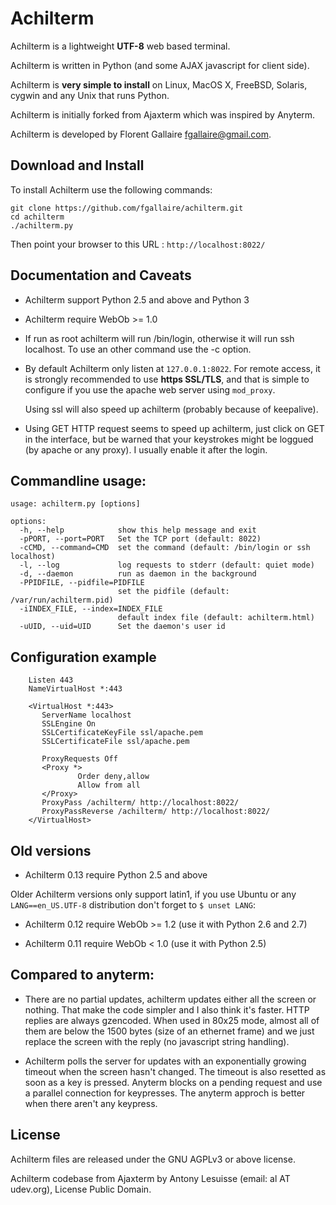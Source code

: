 # Achilterm

Achilterm is a lightweight **UTF-8** web based terminal.

Achilterm is written in Python (and some AJAX javascript for client side).

Achilterm is **very simple to install** on Linux, MacOS X, FreeBSD, Solaris, cygwin and any Unix that runs Python.

Achilterm is initially forked from Ajaxterm which was inspired by Anyterm.

Achilterm is developed by Florent Gallaire <fgallaire@gmail.com>.

## Download and Install

To install Achilterm use the following commands:
```
git clone https://github.com/fgallaire/achilterm.git
cd achilterm
./achilterm.py
```
Then point your browser to this URL : `http://localhost:8022/`

## Documentation and Caveats

 * Achilterm support Python 2.5 and above and Python 3
 
 * Achilterm require WebOb >= 1.0

 * If run as root achilterm will run /bin/login, otherwise it will run ssh
   localhost. To use an other command use the -c option.

 * By default Achilterm only listen at `127.0.0.1:8022`. For remote access, it is
   strongly recommended to use **https SSL/TLS**, and that is simple to
   configure if you use the apache web server using `mod_proxy`.

   Using ssl will also speed up achilterm (probably because of keepalive).

 * Using GET HTTP request seems to speed up achilterm, just click on GET in the
   interface, but be warned that your keystrokes might be loggued (by apache or
   any proxy). I usually enable it after the login.


## Commandline usage:

```
usage: achilterm.py [options]

options:
  -h, --help            show this help message and exit
  -pPORT, --port=PORT   Set the TCP port (default: 8022)
  -cCMD, --command=CMD  set the command (default: /bin/login or ssh localhost)
  -l, --log             log requests to stderr (default: quiet mode)
  -d, --daemon          run as daemon in the background
  -PPIDFILE, --pidfile=PIDFILE
                        set the pidfile (default: /var/run/achilterm.pid)
  -iINDEX_FILE, --index=INDEX_FILE
                        default index file (default: achilterm.html)
  -uUID, --uid=UID      Set the daemon's user id
```

## Configuration example

```
    Listen 443
    NameVirtualHost *:443

    <VirtualHost *:443>
       ServerName localhost
       SSLEngine On
       SSLCertificateKeyFile ssl/apache.pem
       SSLCertificateFile ssl/apache.pem

       ProxyRequests Off
       <Proxy *>
               Order deny,allow
               Allow from all
       </Proxy>
       ProxyPass /achilterm/ http://localhost:8022/
       ProxyPassReverse /achilterm/ http://localhost:8022/
    </VirtualHost>
```

## Old versions

 * Achilterm 0.13 require Python 2.5 and above

Older Achilterm versions only support latin1, if you use Ubuntu or any `LANG==en_US.UTF-8` distribution don't forget to `$ unset LANG`:

 * Achilterm 0.12 require WebOb >= 1.2 (use it with Python 2.6 and 2.7)
 
 * Achilterm 0.11 require WebOb < 1.0 (use it with Python 2.5)

## Compared to anyterm:

 * There are no partial updates, achilterm updates either all the screen or
   nothing. That make the code simpler and I also think it's faster. HTTP
   replies are always gzencoded. When used in 80x25 mode, almost all of
   them are below the 1500 bytes (size of an ethernet frame) and we just
   replace the screen with the reply (no javascript string handling).

 * Achilterm polls the server for updates with an exponentially growing
   timeout when the screen hasn't changed. The timeout is also resetted as
   soon as a key is pressed. Anyterm blocks on a pending request and use a
   parallel connection for keypresses. The anyterm approch is better
   when there aren't any keypress.

## License

Achilterm files are released under the GNU AGPLv3 or above license.

Achilterm codebase from Ajaxterm by Antony Lesuisse (email: al AT udev.org), License Public Domain.
